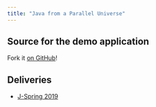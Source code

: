 ```yaml
---
title: "Java from a Parallel Universe"
---
```

## Source for the demo application
Fork it [on GitHub](https://github.com/jqno/paralleljava/)!

## Deliveries
* [J-Spring 2019](2019-jspring)

